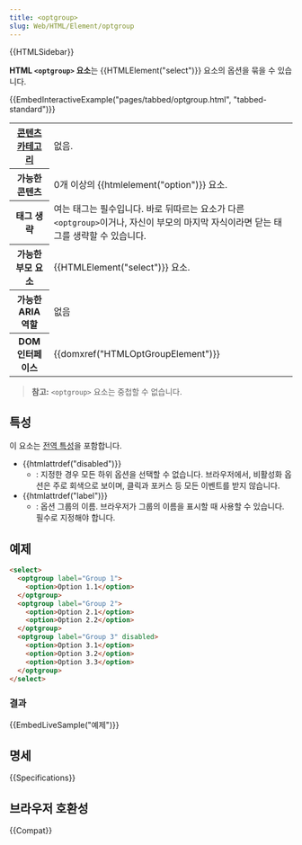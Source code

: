```yaml
---
title: <optgroup>
slug: Web/HTML/Element/optgroup
---
```


{{HTMLSidebar}}

**HTML `<optgroup>` 요소**는 {{HTMLElement("select")}} 요소의 옵션을 묶을 수 있습니다.

{{EmbedInteractiveExample("pages/tabbed/optgroup.html", "tabbed-standard")}}

<table class="properties">
  <tbody>
    <tr>
      <th scope="row">
        <a href="/ko/docs/Web/Guide/HTML/Content_categories">콘텐츠 카테고리</a>
      </th>
      <td>없음.</td>
    </tr>
    <tr>
      <th scope="row">가능한 콘텐츠</th>
      <td>0개 이상의 {{htmlelement("option")}} 요소.</td>
    </tr>
    <tr>
      <th scope="row">태그 생략</th>
      <td>
        여는 태그는 필수입니다. 바로 뒤따르는 요소가 다른
        <code>&#x3C;optgroup></code>이거나, 자신이 부모의 마지막 자식이라면 닫는
        태그를 생략할 수 있습니다.
      </td>
    </tr>
    <tr>
      <th scope="row">가능한 부모 요소</th>
      <td>{{HTMLElement("select")}} 요소.</td>
    </tr>
    <tr>
      <th scope="row">가능한 ARIA 역할</th>
      <td>없음</td>
    </tr>
    <tr>
      <th scope="row">DOM 인터페이스</th>
      <td>{{domxref("HTMLOptGroupElement")}}</td>
    </tr>
  </tbody>
</table>

> **참고:** `<optgroup>` 요소는 중첩할 수 없습니다.

## 특성

이 요소는 [전역 특성](/ko/docs/Web/HTML/Global_attributes)을 포함합니다.

- {{htmlattrdef("disabled")}}
  - : 지정한 경우 모든 하위 옵션을 선택할 수 없습니다. 브라우저에서, 비활성화 옵션은 주로 회색으로 보이며, 클릭과 포커스 등 모든 이벤트를 받지 않습니다.
- {{htmlattrdef("label")}}
  - : 옵션 그룹의 이름. 브라우저가 그룹의 이름을 표시할 때 사용할 수 있습니다. 필수로 지정해야 합니다.

## 예제

```html
<select>
  <optgroup label="Group 1">
    <option>Option 1.1</option>
  </optgroup>
  <optgroup label="Group 2">
    <option>Option 2.1</option>
    <option>Option 2.2</option>
  </optgroup>
  <optgroup label="Group 3" disabled>
    <option>Option 3.1</option>
    <option>Option 3.2</option>
    <option>Option 3.3</option>
  </optgroup>
</select>
```

### 결과

{{EmbedLiveSample("예제")}}

## 명세

{{Specifications}}

## 브라우저 호환성

{{Compat}}
